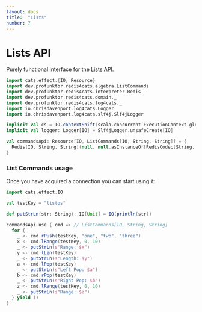 ```yaml
---
layout: docs
title:  "Lists"
number: 7
---
```


# Lists API

Purely functional interface for the [Lists API](https://redis.io/commands#list).

```scala mdoc:invisible
import cats.effect.{IO, Resource}
import dev.profunktor.redis4cats.algebra.ListCommands
import dev.profunktor.redis4cats.interpreter.Redis
import dev.profunktor.redis4cats.domain._
import dev.profunktor.redis4cats.log4cats._
import io.chrisdavenport.log4cats.Logger
import io.chrisdavenport.log4cats.slf4j.Slf4jLogger

implicit val cs = IO.contextShift(scala.concurrent.ExecutionContext.global)
implicit val logger: Logger[IO] = Slf4jLogger.unsafeCreate[IO]

val commandsApi: Resource[IO, ListCommands[IO, String, String]] = {
  Redis[IO, String, String](null, null.asInstanceOf[RedisCodec[String, String]]).map(_.asInstanceOf[ListCommands[IO, String, String]])
}
```

### List Commands usage

Once you have acquired a connection you can start using it:

```scala mdoc:silent
import cats.effect.IO

val testKey = "listos"

def putStrLn(str: String): IO[Unit] = IO(println(str))

commandsApi.use { cmd => // ListCommands[IO, String, String]
  for {
    _ <- cmd.rPush(testKey, "one", "two", "three")
    x <- cmd.lRange(testKey, 0, 10)
    _ <- putStrLn(s"Range: $x")
    y <- cmd.lLen(testKey)
    _ <- putStrLn(s"Length: $y")
    a <- cmd.lPop(testKey)
    _ <- putStrLn(s"Left Pop: $a")
    b <- cmd.rPop(testKey)
    _ <- putStrLn(s"Right Pop: $b")
    z <- cmd.lRange(testKey, 0, 10)
    _ <- putStrLn(s"Range: $z")
  } yield ()
}
```
